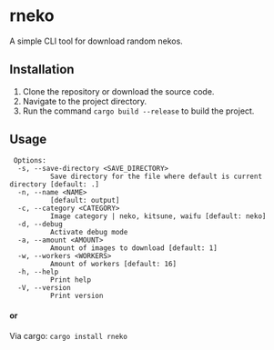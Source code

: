 # rneko

A simple CLI tool for download random nekos.

## Installation

1. Clone the repository or download the source code.
2. Navigate to the project directory.
3. Run the command `cargo build --release` to build the project.

## Usage

```
 Options:
  -s, --save-directory <SAVE_DIRECTORY>
          Save directory for the file where default is current directory [default: .]
  -n, --name <NAME>
          [default: output]
  -c, --category <CATEGORY>
          Image category | neko, kitsune, waifu [default: neko]
  -d, --debug
          Activate debug mode
  -a, --amount <AMOUNT>
          Amount of images to download [default: 1]
  -w, --workers <WORKERS>
          Amount of workers [default: 16]
  -h, --help
          Print help
  -V, --version
          Print version

```

#### or

Via cargo: `cargo install rneko`
